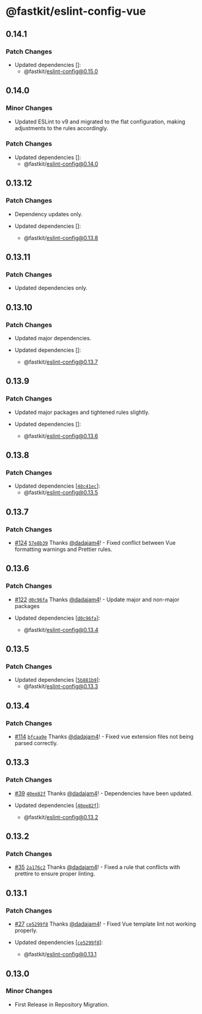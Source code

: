 # @fastkit/eslint-config-vue

## 0.14.1

### Patch Changes

- Updated dependencies []:
  - @fastkit/eslint-config@0.15.0

## 0.14.0

### Minor Changes

- Updated ESLint to v9 and migrated to the flat configuration, making adjustments to the rules accordingly.

### Patch Changes

- Updated dependencies []:
  - @fastkit/eslint-config@0.14.0

## 0.13.12

### Patch Changes

- Dependency updates only.

- Updated dependencies []:
  - @fastkit/eslint-config@0.13.8

## 0.13.11

### Patch Changes

- Updated dependencies only.

## 0.13.10

### Patch Changes

- Updated major dependencies.

- Updated dependencies []:
  - @fastkit/eslint-config@0.13.7

## 0.13.9

### Patch Changes

- Updated major packages and tightened rules slightly.

- Updated dependencies []:
  - @fastkit/eslint-config@0.13.6

## 0.13.8

### Patch Changes

- Updated dependencies [[`48c41ec`](https://github.com/dadajam4/fastkit/commit/48c41ecfe5bea16ce5cd8375829ef1058459a82c)]:
  - @fastkit/eslint-config@0.13.5

## 0.13.7

### Patch Changes

- [#124](https://github.com/dadajam4/fastkit/pull/124) [`57e8b39`](https://github.com/dadajam4/fastkit/commit/57e8b396b97f168f57bbcf4c0e6e571bc2793813) Thanks [@dadajam4](https://github.com/dadajam4)! - Fixed conflict between Vue formatting warnings and Prettier rules.

## 0.13.6

### Patch Changes

- [#122](https://github.com/dadajam4/fastkit/pull/122) [`d0c96fa`](https://github.com/dadajam4/fastkit/commit/d0c96faf96b6c91bcb8bc0b1ca9d22fc8ede303e) Thanks [@dadajam4](https://github.com/dadajam4)! - Update major and non-major packages

- Updated dependencies [[`d0c96fa`](https://github.com/dadajam4/fastkit/commit/d0c96faf96b6c91bcb8bc0b1ca9d22fc8ede303e)]:
  - @fastkit/eslint-config@0.13.4

## 0.13.5

### Patch Changes

- Updated dependencies [[`5b881b9`](https://github.com/dadajam4/fastkit/commit/5b881b94ce1852c12cc3c8f6954564d5235cba4d)]:
  - @fastkit/eslint-config@0.13.3

## 0.13.4

### Patch Changes

- [#114](https://github.com/dadajam4/fastkit/pull/114) [`bfcaa9e`](https://github.com/dadajam4/fastkit/commit/bfcaa9e05cce7e60b2826847f4c710313b626d56) Thanks [@dadajam4](https://github.com/dadajam4)! - Fixed vue extension files not being parsed correctly.

## 0.13.3

### Patch Changes

- [#39](https://github.com/dadajam4/fastkit/pull/39) [`40ee82f`](https://github.com/dadajam4/fastkit/commit/40ee82f4501b88e44ad9b67918df2237298493a0) Thanks [@dadajam4](https://github.com/dadajam4)! - Dependencies have been updated.

- Updated dependencies [[`40ee82f`](https://github.com/dadajam4/fastkit/commit/40ee82f4501b88e44ad9b67918df2237298493a0)]:
  - @fastkit/eslint-config@0.13.2

## 0.13.2

### Patch Changes

- [#35](https://github.com/dadajam4/fastkit/pull/35) [`2a176c2`](https://github.com/dadajam4/fastkit/commit/2a176c2367e968a5905b61a494cf2a782dd32ad0) Thanks [@dadajam4](https://github.com/dadajam4)! - Fixed a rule that conflicts with prettire to ensure proper linting.

## 0.13.1

### Patch Changes

- [#27](https://github.com/dadajam4/fastkit/pull/27) [`ce5299f8`](https://github.com/dadajam4/fastkit/commit/ce5299f895d6ff4b51e5d97253b745e1d3069d9b) Thanks [@dadajam4](https://github.com/dadajam4)! - Fixed Vue template lint not working properly.

- Updated dependencies [[`ce5299f8`](https://github.com/dadajam4/fastkit/commit/ce5299f895d6ff4b51e5d97253b745e1d3069d9b)]:
  - @fastkit/eslint-config@0.13.1

## 0.13.0

### Minor Changes

- First Release in Repository Migration.
